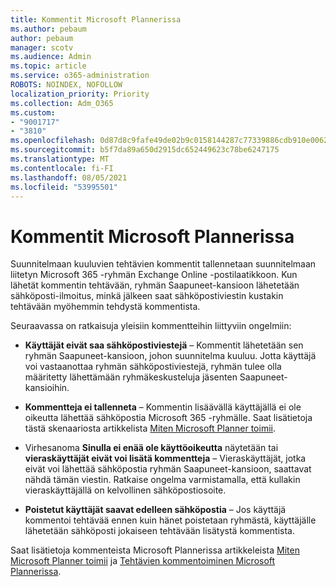 ```yaml
---
title: Kommentit Microsoft Plannerissa
ms.author: pebaum
author: pebaum
manager: scotv
ms.audience: Admin
ms.topic: article
ms.service: o365-administration
ROBOTS: NOINDEX, NOFOLLOW
localization_priority: Priority
ms.collection: Adm_O365
ms.custom:
- "9001717"
- "3810"
ms.openlocfilehash: 0d87d8c9fafe49de02b9c0158144287c77339886cdb910e006296eac73a2c497
ms.sourcegitcommit: b5f7da89a650d2915dc652449623c78be6247175
ms.translationtype: MT
ms.contentlocale: fi-FI
ms.lasthandoff: 08/05/2021
ms.locfileid: "53995501"
---
```

# <a name="comments-in-microsoft-planner"></a>Kommentit Microsoft Plannerissa

Suunnitelmaan kuuluvien tehtävien kommentit tallennetaan suunnitelmaan liitetyn Microsoft 365 -ryhmän Exchange Online -postilaatikkoon.  Kun lähetät kommentin tehtävään, ryhmän Saapuneet-kansioon lähetetään sähköposti-ilmoitus, minkä jälkeen saat sähköpostiviestin kustakin tehtävään myöhemmin tehdystä kommentista.

Seuraavassa on ratkaisuja yleisiin kommentteihin liittyviin ongelmiin:

- **Käyttäjät eivät saa sähköpostiviestejä** – Kommentit lähetetään sen ryhmän Saapuneet-kansioon, johon suunnitelma kuuluu. Jotta käyttäjä voi vastaanottaa ryhmän sähköpostiviestejä, ryhmän tulee olla määritetty lähettämään ryhmäkeskusteluja jäsenten Saapuneet-kansioihin.

- **Kommentteja ei tallenneta** – Kommentin lisäävällä käyttäjällä ei ole oikeutta lähettää sähköpostia Microsoft 365 -ryhmälle. Saat lisätietoja tästä skenaariosta artikkelista [Miten Microsoft Planner toimii](https://techcommunity.microsoft.com/t5/planner-blog/how-microsoft-planner-works/ba-p/1214736).

- Virhesanoma **Sinulla ei enää ole käyttöoikeutta** näytetään tai **vieraskäyttäjät eivät voi lisätä kommentteja** – Vieraskäyttäjät, jotka eivät voi lähettää sähköpostia ryhmän Saapuneet-kansioon, saattavat nähdä tämän viestin. Ratkaise ongelma varmistamalla, että kullakin vieraskäyttäjällä on kelvollinen sähköpostiosoite.

- **Poistetut käyttäjät saavat edelleen sähköpostia** – Jos käyttäjä kommentoi tehtävää ennen kuin hänet poistetaan ryhmästä, käyttäjälle lähetetään sähköposti jokaiseen tehtävään lisätystä kommentista.

Saat lisätietoja kommenteista Microsoft Plannerissa artikkeleista [Miten Microsoft Planner toimii](https://techcommunity.microsoft.com/t5/planner-blog/how-microsoft-planner-works/ba-p/1214736) ja [Tehtävien kommentoiminen Microsoft Plannerissa](https://support.microsoft.com/office/fd4aedde-7785-4cd0-96ee-122fbc9140e1).

